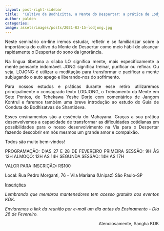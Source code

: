 ```yaml
---
layout: post-right-sidebar
title:  "Cultivo da Bodhicitta, a Mente do Despertar: a prática de Lodjong com Lama Pelmo"
author: palden
categories: 
image: assets/images/posts/2021-02-15-lodjong.jpg
---
```


<p align="justify">Neste seminário on-line iremos estudar, refletir e se familiarizar sobre a importância do cultivo da Mente do Despertar como meio hábil de alcançar rapidamente o Despertar do sono da ignorância. </p>

<p align="justify">Na língua tibetana a sílaba LO significa mente, mais especificamente a mente pensante indomável. JONG significa treinar, purificar ou refinar. Ou seja, LOJONG é utilizar a meditação para transformar e pacificar a mente subjugando o auto apego e liberando-nos do sofrimento.
</p>

<p align="justify">Para nossos estudos e práticas durante esse retiro utilizaremos principalmente o consagrado texto LODJONG, o Treinamento da Mente em Sete Pontos, de Tchekawa Yeshe Dorje com comentários de Jangom Kontrul e faremos também uma breve introdução ao estudo do Guia de Conduta do Bodhisatvas de Shantideva. 
</p>

<p align="justify">Esses ensinamentos são a essência do Mahayana. Graças a sua prática desenvolvemos a capacidade de transformar as dificuldades cotidianas em possibilidades para o nosso desenvolvimento na Via para o Despertar fazendo descobrir em nós mesmos um grande amor e compaixão.
</p>

<p align="justify">Todos são muito bem-vindos! </p>

<p align="justify">PROGRAMAÇÃO:
DIAS 27 E 28 DE FEVEREIRO
PRIMEIRA SESSÃO: 9H ÀS 12H
ALMOÇO: 12H ÀS 14H
SEGUNDA SESSÃO: 14H ÀS 17H
</p>

<p align="justify">VALOR PARA INSCRIÇÃO: R$100 
</p>

<p align="justify">Local: Rua Pedro Morganti, 76 – Vila Mariana (Unipaz) São Paulo-SP</p>

<a href="https://forms.gle/UYzcueT2m4W7hERu8">Inscrições</a>

<p align="justify"><i>Lembrando que membros mantenedores tem acesso gratuito aos eventos KDK.</i>
</p>

<p align="justify"><i>Enviaremos o link da reunião por e-mail um dia antes do Ensinamento - Dia 26 de Fevereiro. </i>
</p>

<p align="right">Atenciosamente,
Sangha KDK</p>
